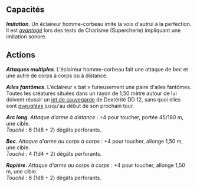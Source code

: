 ## Capacités
_**Imitation**_. Un éclaireur homme-corbeau imite la voix d'autrui à la perfection. Il est [_avantagé_](/utiliser-les-caracteristiques/#avantage-et-desavantage) lors des tests de Charisme (Supercherie) impliquant une imitation sonore.

## Actions
_**Attaques multiples**_. L'éclaireur homme-corbeau fait une attaque de _bec_ et une autre de corps à corps ou à distance.

_**Ailes fantômes**_. L'éclaireur « bat » furieusement une paire d'ailes fantômes. Toutes les créatures situées dans un rayon de 1,50 mètre autour de lui doivent réussir un [jet de sauvegarde](/utiliser-les-caracteristiques/#jets-de-sauvegarde) de Dextérité DD 12, sans quoi elles sont [_aveuglées_](/gerer-la-sante-du-personnage/#aveugle) jusqu'au début de son prochain tour.

_**Arc long**_. _Attaque d'arme à distance_ : +4 pour toucher, portée 45/180 m, une cible.  
_Touché_ : 6 (1d8 + 2) dégâts perforants.

_**Bec**_. _Attaque d'arme au corps à corps_ : +4 pour toucher, allonge 1,50 m, une cible.  
_Touché_ : 4 (1d4 + 2) dégâts perforants.

_**Rapière**_. _Attaque d'arme au corps à corps_ : +4 pour toucher, allonge 1,50 m, une cible.  
_Touché_ : 6 (1d8 + 2) dégâts perforants.
